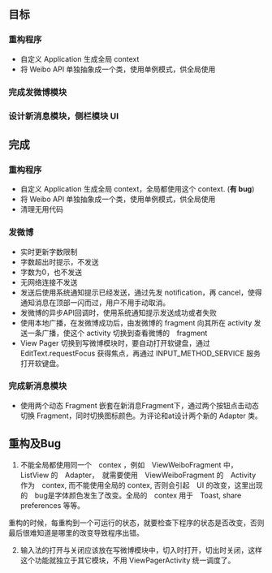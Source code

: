 ## 目标
### 重构程序

* 自定义 Application 生成全局 context
* 将 Weibo API 单独抽象成一个类，使用单例模式，供全局使用

###  完成发微博模块

###  设计新消息模块，侧栏模块 UI


## 完成

### 重构程序

* 自定义 Application 生成全局 context，全局都使用这个 context. (**有 bug**)
* 将 Weibo API 单独抽象成一个类，使用单例模式，供全局使用
* 清理无用代码

###  发微博

* 实时更新字数限制
* 字数超出时提示，不发送
* 字数为0，也不发送
* 无网络连接不发送
* 发送后使用系统通知提示已经发送，通过先发 notification，再 cancel，使得通知消息在顶部一闪而过，用户不用手动取消。
* 发微博的异步API回调时，使用系统通知提示发送成功或者失败
* 使用本地广播，在发微博成功后，由发微博的 fragment 向其所在 activity 发送一条广播，使这个 activity 切换到查看微博的　fragment
* View Pager 切换到写微博模块时，要自动打开软键盘，通过 EditText.requestFocus 获得焦点，再通过 INPUT_METHOD_SERVICE 服务打开软键盘。


###  完成新消息模块

* 使用两个动态 Fragment 嵌套在新消息Fragment下，通过两个按钮点击动态切换 Fragment，同时切换图标颜色。为评论和at设计两个新的 Adapter 类。

## 重构及Bug

1. 不能全局都使用同一个　contex ，例如　ViewWeiboFragment 中，　ListView 的　Adapter，　就需要使用　ViewWeiboFragment 的　Activity 
作为　contex, 而不能使用全局的 contex, 否则会引起　UI 的改变，这里出现的　bug是字体颜色发生了改变。全局的　contex 用于　Toast, share preferences 等等。

重构的时候，每重构到一个可运行的状态，就要检查下程序的状态是否改变，否则最后很难知道是哪里的改变导致程序出错。

2. 输入法的打开与关闭应该放在写微博模块中，切入时打开，切出时关闭，这样这个功能就独立于其它模块，不用 ViewPagerActivity 统一调度了。
